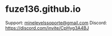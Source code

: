 # fuze136.github.io

Support: minelevelssoporte@gmail.com
Discord: https://discord.com/invite/CpHyg3A4BJ
